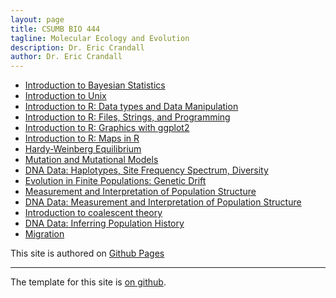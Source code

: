 ```yaml
---
layout: page
title: CSUMB BIO 444
tagline: Molecular Ecology and Evolution
description: Dr. Eric Crandall
author: Dr. Eric Crandall
---
```


- [Introduction to Bayesian Statistics](./lessons/bayesintro/BayesIntro.html)
- [Introduction to Unix](./lessons/unix/introduction_to_unix.html)
- [Introduction to R: Data types and Data Manipulation ](./lessons/R/R_objects_data_manipulation.html)
- [Introduction to R: Files, Strings, and Programming ](./lessons/R/R_files_strings_programming.html)
- [Introduction to R: Graphics with ggplot2](./lessons/ggplot/ggplot_all_EDC.html)
- [Introduction to R: Maps in R](./lessons/Maps_in_R/Maps_in_R.html)
- [Hardy-Weinberg Equilibrium](./lessons/HW/Equilibria.html)
- [Mutation and Mutational Models](./lessons/mutation/MutationChapter.html)
- [DNA Data: Haplotypes, Site Frequency Spectrum, Diversity](./lessons/intro2dna/Intro2DNA.html)
- [Evolution in Finite Populations: Genetic Drift](./lessons/finite/FinitePopulations.html)
- [Measurement and Interpretation of Population Structure](./lessons/structure/PopulationStructure.html)
- [DNA Data: Measurement and Interpretation of Population Structure](./lessons/structure/mtDNA_Structure2.html)
- [Introduction to coalescent theory](./lessons/coalescence/CoalescenceChapter.html)
- [DNA Data: Inferring Population History](./lessons/coalescence/PopulationHistory.html)
- [Migration](./lessons/migration/MigrationChapter.html)


This site is authored on [Github Pages](https://pages.github.com)



---

The template for this site is [on github](https://github.com/kbroman/simple_site).

